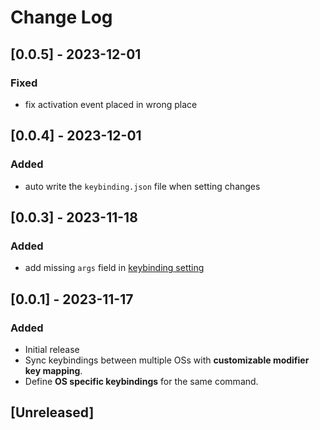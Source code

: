 # Change Log

## [0.0.5] - 2023-12-01

### Fixed

- fix activation event placed in wrong place

## [0.0.4] - 2023-12-01

### Added

- auto write the `keybinding.json` file when setting changes

## [0.0.3] - 2023-11-18

### Added

- add missing `args` field in [keybinding setting](https://code.visualstudio.com/docs/getstarted/keybindings#_command-arguments)

## [0.0.1] - 2023-11-17

### Added

- Initial release
- Sync keybindings between multiple OSs with **customizable modifier key mapping**.
- Define **OS specific keybindings** for the same command.

## [Unreleased]
